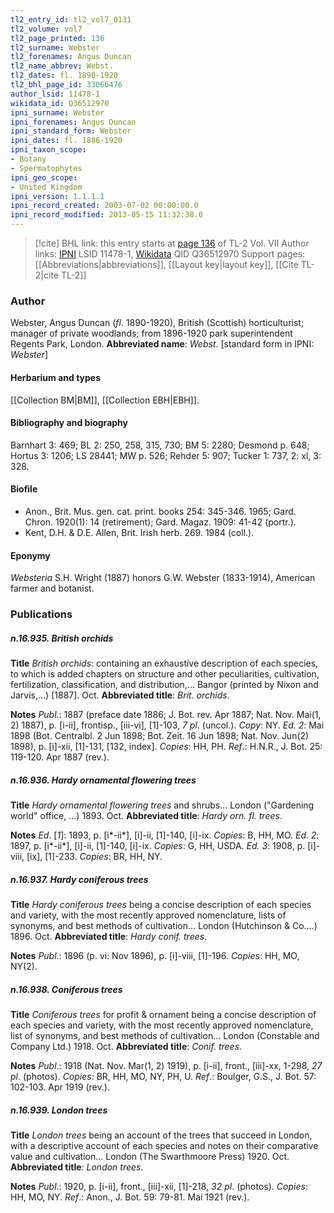 ```yaml
---
tl2_entry_id: tl2_vol7_0131
tl2_volume: vol7
tl2_page_printed: 136
tl2_surname: Webster
tl2_forenames: Angus Duncan
tl2_name_abbrev: Webst.
tl2_dates: fl. 1890-1920
tl2_bhl_page_id: 33066476
author_lsid: 11478-1
wikidata_id: Q36512970
ipni_surname: Webster
ipni_forenames: Angus Duncan
ipni_standard_form: Webster
ipni_dates: fl. 1886-1920
ipni_taxon_scope: 
- Botany
- Spermatophytes
ipni_geo_scope: 
- United Kingdom
ipni_version: 1.1.1.1
ipni_record_created: 2003-07-02 00:00:00.0
ipni_record_modified: 2013-05-15 11:32:38.0
---
```


> [!cite] BHL link: this entry starts at [page 136](https://www.biodiversitylibrary.org/page/33066476) of TL-2 Vol. VII
> Author links: [IPNI](https://www.ipni.org/a/11478-1) LSID 11478-1, [Wikidata](https://www.wikidata.org/wiki/Q36512970) QID Q36512970
> Support pages: [[Abbreviations|abbreviations]], [[Layout key|layout key]], [[Cite TL-2|cite TL-2]]

### Author

Webster, Angus Duncan (*fl*. 1890-1920), British (Scottish) horticulturist; manager of private woodlands; from 1896-1920 park superintendent Regents Park, London. 
**Abbreviated name**: *Webst.* \[standard form in IPNI: *Webster*\]

#### Herbarium and types

[[Collection BM|BM]], [[Collection EBH|EBH]].

#### Bibliography and biography

Barnhart 3: 469; BL 2: 250, 258, 315, 730; BM 5: 2280; Desmond p. 648; Hortus 3: 1206; LS 28441; MW p. 526; Rehder 5: 907; Tucker 1: 737, 2: xl, 3: 328.

#### Biofile

- Anon., Brit. Mus. gen. cat. print. books 254: 345-346. 1965; Gard. Chron. 1920(1): 14 (retirement); Gard. Magaz. 1909: 41-42 (portr.).
- Kent, D.H. & D.E. Allen, Brit. Irish herb. 269. 1984 (coll.).

#### Eponymy

*Websteria* S.H. Wright (1887) honors G.W. Webster (1833-1914), American farmer and botanist.

### Publications

##### n.16.935. British orchids

**Title**
*British orchids*: containing an exhaustive description of each species, to which is added chapters on structure and other peculiarities, cultivation, fertilization, classification, and distribution,... Bangor (printed by Nixon and Jarvis,...) \[1887\]. Oct.
**Abbreviated title**: *Brit. orchids*.

**Notes**
*Publ*.: 1887 (preface date 1886; J. Bot. rev. Apr 1887; Nat. Nov. Mai(1, 2) 1887), p. \[i-ii\], frontisp., \[iii-vi\], \[1\]-103, *7 pl*. (uncol.). *Copy*: NY.
*Ed. 2*: Mai 1898 (Bot. Centralbl. 2 Jun 1898; Bot. Zeit. 16 Jun 1898; Nat. Nov. Jun(2) 1898), p. \[i\]-xii, \[1\]-131, \[132, index\]. *Copies*: HH, PH.
*Ref*.: H.N.R., J. Bot. 25: 119-120. Apr 1887 (rev.).

##### n.16.936. Hardy ornamental flowering trees

**Title**
*Hardy ornamental flowering trees* and shrubs... London ("Gardening world" office, ...) 1893. Oct.
**Abbreviated title**: *Hardy orn. fl. trees*.

**Notes**
*Ed*. \[*1*\]: 1893, p. \[i\*-ii\*\], \[i\]-ii, \[1\]-140, \[i\]-ix. *Copies*: B, HH, MO.
*Ed. 2*: 1897, p. \[i\*-ii\*\], \[i\]-ii, \[1\]-140, \[i\]-ix. *Copies*: G, HH, USDA.
*Ed. 3*: 1908, p. \[i\]-viii, \[ix\], \[1\]-233. *Copies*: BR, HH, NY.

##### n.16.937. Hardy coniferous trees

**Title**
*Hardy coniferous trees* being a concise description of each species and variety, with the most recently approved nomenclature, lists of synonyms, and best methods of cultivation... London (Hutchinson & Co....) 1896. Oct.
**Abbreviated title**: *Hardy conif. trees*.

**Notes**
*Publ*.: 1896 (p. vi: Nov 1896), p. \[i\]-viii, \[1\]-196. *Copies*: HH, MO, NY(2).

##### n.16.938. Coniferous trees

**Title**
*Coniferous trees* for profit & ornament being a concise description of each species and variety, with the most recently approved nomenclature, list of synonyms, and best methods of cultivation... London (Constable and Company Ltd.) 1918. Oct.
**Abbreviated title**: *Conif. trees*.

**Notes**
*Publ*.: 1918 (Nat. Nov. Mar(1, 2) 1919), p. \[i-ii\], front., \[iii\]-xx, 1-298, *27 pl*. (photos).
*Copies*: BR, HH, MO, NY, PH, U.
*Ref*.: Boulger, G.S., J. Bot. 57: 102-103. Apr 1919 (rev.).

##### n.16.939. London trees

**Title**
*London trees* being an account of the trees that succeed in London, with a descriptive account of each species and notes on their comparative value and cultivation... London (The Swarthmoore Press) 1920. Oct.
**Abbreviated title**: *London trees*.

**Notes**
*Publ*.: 1920, p. \[i-ii\], front., \[iii\]-xii, \[1\]-218, *32 pl*. (photos). *Copies*: HH, MO, NY.
*Ref*.: Anon., J. Bot. 59: 79-81. Mai 1921 (rev.).


